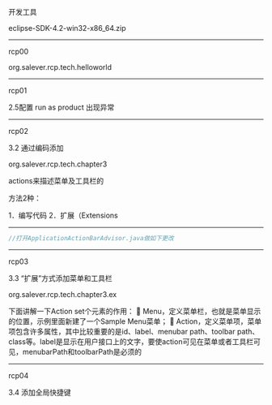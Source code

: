 开发工具

eclipse-SDK-4.2-win32-x86_64.zip

----

rcp00

org.salever.rcp.tech.helloworld

----

rcp01

2.5配置 run as product 出现异常

----

rcp02 

3.2 通过编码添加

org.salever.rcp.tech.chapter3

actions来描述菜单及工具栏的

方法2种：

1．编写代码
2．扩展（Extensions

----------

```java
//打开ApplicationActionBarAdvisor.java做如下更改

```

----------

rcp03 

3.3 “扩展”方式添加菜单和工具栏

org.salever.rcp.tech.chapter3.ex

下面讲解一下Action set个元素的作用：
 Menu，定义菜单栏，也就是菜单显示的位置，示例里面新建了一个Sample Menu菜单；
 Action，定义菜单项，菜单项包含许多属性，其中比较重要的是id、label、menubar path、toolbar path、class等。label是显示在用户接口上的文字，要使action可见在菜单或者工具栏可见，menubarPath和toolbarPath是必须的

-------------

rcp04

3.4 添加全局快捷键

